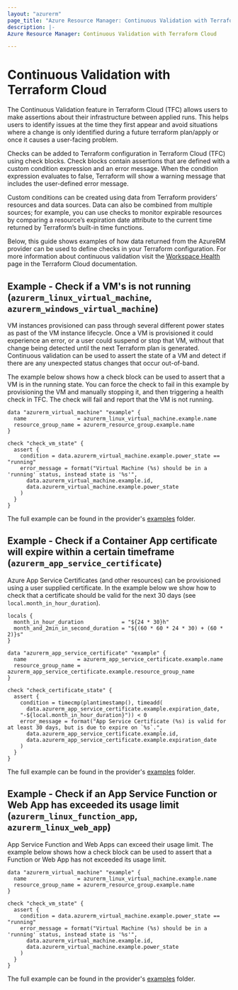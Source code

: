 ```yaml
---
layout: "azurerm"
page_title: "Azure Resource Manager: Continuous Validation with Terraform Cloud"
description: |-
Azure Resource Manager: Continuous Validation with Terraform Cloud

---
```


# Continuous Validation with Terraform Cloud

The Continuous Validation feature in Terraform Cloud (TFC) allows users to make assertions about their infrastructure between applied runs. This helps users to identify issues at the time they first appear and avoid situations where a change is only identified during a future terraform plan/apply or once it causes a user-facing problem.

Checks can be added to Terraform configuration in Terraform Cloud (TFC) using check blocks. Check blocks contain assertions that are defined with a custom condition expression and an error message. When the condition expression evaluates to false, Terraform will show a warning message that includes the user-defined error message.

Custom conditions can be created using data from Terraform providers’ resources and data sources. Data can also be combined from multiple sources; for example, you can use checks to monitor expirable resources by comparing a resource’s expiration date attribute to the current time returned by Terraform’s built-in time functions.

Below, this guide shows examples of how data returned from the AzureRM provider can be used to define checks in your Terraform configuration. For more information about continuous validation visit the [Workspace Health](https://developer.hashicorp.com/terraform/cloud-docs/workspaces/health#continuous-validation) page in the Terraform Cloud documentation.

## Example - Check if a VM's is not running (`azurerm_linux_virtual_machine`, `azurerm_windows_virtual_machine`)

VM instances provisioned can pass through several different power states as past of the VM instance lifecycle. Once a VM is provisioned it could experience an error, or a user could suspend or stop that VM, without that change being detected until the next Terraform plan is generated. Continuous validation can be used to assert the state of a VM and detect if there are any unexpected status changes that occur out-of-band.

The example below shows how a check block can be used to assert that a VM is in the running state. You can force the check to fail in this example by provisioning the VM and manually stopping it, and then triggering a health check in TFC. The check will fail and report that the VM is not running.

```hcl
data "azurerm_virtual_machine" "example" {
  name                = azurerm_linux_virtual_machine.example.name
  resource_group_name = azurerm_resource_group.example.name
}

check "check_vm_state" {
  assert {
    condition = data.azurerm_virtual_machine.example.power_state == "running"
    error_message = format("Virtual Machine (%s) should be in a 'running' status, instead state is '%s'",
      data.azurerm_virtual_machine.example.id,
      data.azurerm_virtual_machine.example.power_state
    )
  }
}
```

The full example can be found in the provider's [examples](https://github.com/hashicorp/terraform-provider-azurerm/tree/main/examples/tfc-checks/vm-power-state) folder. 

## Example - Check if a Container App certificate will expire within a certain timeframe (`azurerm_app_service_certificate`)

Azure App Service Certificates (and other resources) can be provisioned using a user supplied certificate. In the example below we show how to check that a certificate should be valid for the next 30 days (see `local.month_in_hour_duration`).

```hcl
locals {
  month_in_hour_duration            = "${24 * 30}h"
  month_and_2min_in_second_duration = "${(60 * 60 * 24 * 30) + (60 * 2)}s"
}

data "azurerm_app_service_certificate" "example" {
  name                = azurerm_app_service_certificate.example.name
  resource_group_name = azurerm_app_service_certificate.example.resource_group_name
}

check "check_certificate_state" {
  assert {
    condition = timecmp(plantimestamp(), timeadd(
      data.azurerm_app_service_certificate.example.expiration_date,
    "-${local.month_in_hour_duration}")) < 0
    error_message = format("App Service Certificate (%s) is valid for at least 30 days, but is due to expire on `%s`.",
      data.azurerm_app_service_certificate.example.id,
      data.azurerm_app_service_certificate.example.expiration_date
    )
  }
}

```

The full example can be found in the provider's [examples](https://github.com/hashicorp/terraform-provider-azurerm/tree/main/examples/tfc-checks/container-app-certificate-expiry) folder. 

## Example - Check if an App Service Function or Web App has exceeded its usage limit (`azurerm_linux_function_app`, `azurerm_linux_web_app`)

App Service Function and Web Apps can exceed their usage limit. The example below shows how a check block can be used to assert that a Function or Web App has not exceeded its usage limit.

```hcl
data "azurerm_virtual_machine" "example" {
  name                = azurerm_linux_virtual_machine.example.name
  resource_group_name = azurerm_resource_group.example.name
}

check "check_vm_state" {
  assert {
    condition = data.azurerm_virtual_machine.example.power_state == "running"
    error_message = format("Virtual Machine (%s) should be in a 'running' status, instead state is '%s'",
      data.azurerm_virtual_machine.example.id,
      data.azurerm_virtual_machine.example.power_state
    )
  }
}
```

The full example can be found in the provider's [examples](https://github.com/hashicorp/terraform-provider-azurerm/tree/main/examples/tfc-checks/app-service-app-usage) folder. 
